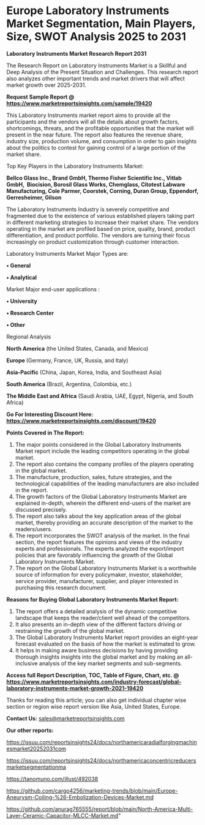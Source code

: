 # Europe Laboratory Instruments Market Segmentation, Main Players, Size, SWOT Analysis 2025 to 2031

<strong>Laboratory Instruments Market Research Report 2031</strong>

The Research Report on Laboratory Instruments Market is a Skillful and Deep Analysis of the Present Situation and Challenges. This research report also analyzes other important trends and market drivers that will affect market growth over 2025-2031.

<strong>Request Sample Report @ <a href=https://www.marketreportsinsights.com/sample/19420>https://www.marketreportsinsights.com/sample/19420</a></strong>

This Laboratory Instruments market report aims to provide all the participants and the vendors will all the details about growth factors, shortcomings, threats, and the profitable opportunities that the market will present in the near future. The report also features the revenue share, industry size, production volume, and consumption in order to gain insights about the politics to contest for gaining control of a large portion of the market share.

Top Key Players in the Laboratory Instruments Market:

<strong>Bellco Glass Inc., Brand GmbH, Thermo Fisher Scientific Inc., Vitlab GmbH,  Biocision, Borosil Glass Works, Chemglass, Citotest Labware Manufacturing, Cole Parmer, Coorstek, Corning, Duran Group, Eppendorf, Gerresheimer, Gilson</strong>

The Laboratory Instruments Industry is severely competitive and fragmented due to the existence of various established players taking part in different marketing strategies to increase their market share. The vendors operating in the market are profiled based on price, quality, brand, product differentiation, and product portfolio. The vendors are turning their focus increasingly on product customization through customer interaction.

Laboratory Instruments Market Major Types are:

<strong>• General

• Analytical</strong>

Market Major end-user applications :

<strong>• University

• Research Center

• Other</strong>

Regional Analysis

</u><strong><b>North America</b></strong> (the United States, Canada, and Mexico)

<strong><b>Europe </b></strong>(Germany, France, UK, Russia, and Italy)

<strong><b>Asia-Pacific</b></strong> (China, Japan, Korea, India, and Southeast Asia)

<strong><b>South America</b></strong> (Brazil, Argentina, Colombia, etc.)

<strong><b>The Middle East and Africa</b></strong> (Saudi Arabia, UAE, Egypt, Nigeria, and South Africa)

<strong>Go For Interesting Discount Here: <a href=https://www.marketreportsinsights.com/discount/19420>https://www.marketreportsinsights.com/discount/19420</a></strong>

<strong>Points Covered in The Report:</strong>
<ol>
  <li>The major points considered in the Global Laboratory Instruments Market report include the leading competitors operating in the global market.</li>
  <li>The report also contains the company profiles of the players operating in the global market.</li>
  <li>The manufacture, production, sales, future strategies, and the technological capabilities of the leading manufacturers are also included in the report.</li>
  <li>The growth factors of the Global Laboratory Instruments Market are explained in-depth, wherein the different end-users of the market are discussed precisely.</li>
  <li>The report also talks about the key application areas of the global market, thereby providing an accurate description of the market to the readers/users.</li>
  <li>The report incorporates the SWOT analysis of the market. In the final section, the report features the opinions and views of the industry experts and professionals. The experts analyzed the export/import policies that are favorably influencing the growth of the Global Laboratory Instruments Market.</li>
  <li>The report on the Global Laboratory Instruments Market is a worthwhile source of information for every policymaker, investor, stakeholder, service provider, manufacturer, supplier, and player interested in purchasing this research document.</li>
</ol>
<strong>Reasons for Buying Global Laboratory Instruments Market Report:</strong>

<ol>
  <li>The report offers a detailed analysis of the dynamic competitive landscape that keeps the reader/client well ahead of the competitors.</li>
  <li>It also presents an in-depth view of the different factors driving or restraining the growth of the global market.</li>
  <li>The Global Laboratory Instruments Market report provides an eight-year forecast evaluated on the basis of how the market is estimated to grow.</li>
  <li>It helps in making aware business decisions by having providing thorough insights insights into the global market and by making an all-inclusive analysis of the key market segments and sub-segments.</li>
</ol>
<strong>Access full Report Description, TOC, Table of Figure, Chart, etc. @ <a href=https://www.marketreportsinsights.com/industry-forecast/global-laboratory-instruments-market-growth-2021-19420>https://www.marketreportsinsights.com/industry-forecast/global-laboratory-instruments-market-growth-2021-19420</a></strong>


Thanks for reading this article; you can also get individual chapter wise section or region wise report version like Asia, United States, Europe.

<strong>Contact Us:</strong>
sales@marketreportsinsights.com

<strong>Our other reports:</strong>

<a href=https://issuu.com/reportsinsights24/docs/northamericaradialforgingmachinesmarket20252031com>https://issuu.com/reportsinsights24/docs/northamericaradialforgingmachinesmarket20252031com</a>

<a href=https://issuu.com/reportsinsights24/docs/northamericaconcentricreducersmarketsegmentationma>https://issuu.com/reportsinsights24/docs/northamericaconcentricreducersmarketsegmentationma</a>

<a href=https://tanomuno.com/illust/492038>https://tanomuno.com/illust/492038</a>

<a href=https://github.com/cargo4256/marketing-trends/blob/main/Europe-Aneurysm-Coiling-%26-Embolization-Devices-Market.md>https://github.com/cargo4256/marketing-trends/blob/main/Europe-Aneurysm-Coiling-%26-Embolization-Devices-Market.md</a>

<a href=https://github.com/anurag765555/report/blob/main/North-America-Multi-Layer-Ceramic-Capacitor-MLCC-Market.md>https://github.com/anurag765555/report/blob/main/North-America-Multi-Layer-Ceramic-Capacitor-MLCC-Market.md</a>"
